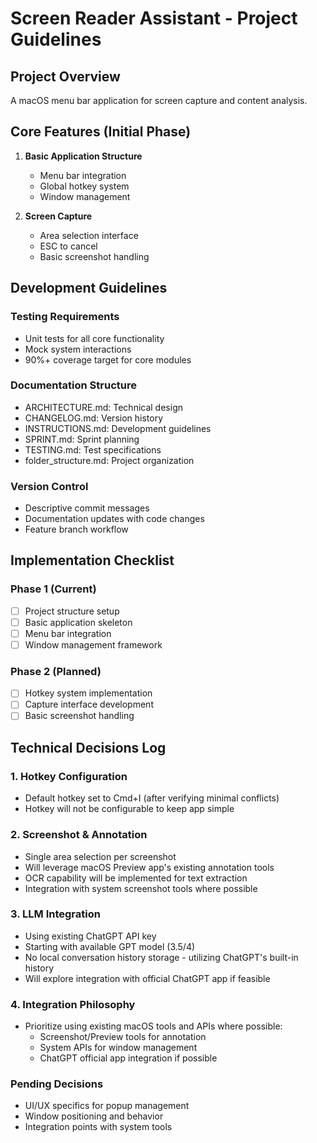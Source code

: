# Screen Reader Assistant - Project Guidelines

## Project Overview
A macOS menu bar application for screen capture and content analysis.

## Core Features (Initial Phase)

1. **Basic Application Structure**
   - Menu bar integration
   - Global hotkey system
   - Window management

2. **Screen Capture**
   - Area selection interface
   - ESC to cancel
   - Basic screenshot handling

## Development Guidelines

### Testing Requirements
- Unit tests for all core functionality
- Mock system interactions
- 90%+ coverage target for core modules

### Documentation Structure
- ARCHITECTURE.md: Technical design
- CHANGELOG.md: Version history
- INSTRUCTIONS.md: Development guidelines
- SPRINT.md: Sprint planning
- TESTING.md: Test specifications
- folder_structure.md: Project organization

### Version Control
- Descriptive commit messages
- Documentation updates with code changes
- Feature branch workflow

## Implementation Checklist

### Phase 1 (Current)
- [ ] Project structure setup
- [ ] Basic application skeleton
- [ ] Menu bar integration
- [ ] Window management framework

### Phase 2 (Planned)
- [ ] Hotkey system implementation
- [ ] Capture interface development
- [ ] Basic screenshot handling

## Technical Decisions Log

### 1. Hotkey Configuration
- Default hotkey set to Cmd+I (after verifying minimal conflicts)
- Hotkey will not be configurable to keep app simple

### 2. Screenshot & Annotation
- Single area selection per screenshot
- Will leverage macOS Preview app's existing annotation tools
- OCR capability will be implemented for text extraction
- Integration with system screenshot tools where possible

### 3. LLM Integration
- Using existing ChatGPT API key
- Starting with available GPT model (3.5/4)
- No local conversation history storage - utilizing ChatGPT's built-in history
- Will explore integration with official ChatGPT app if feasible

### 4. Integration Philosophy
- Prioritize using existing macOS tools and APIs where possible:
  - Screenshot/Preview tools for annotation
  - System APIs for window management
  - ChatGPT official app integration if possible

### Pending Decisions
- UI/UX specifics for popup management
- Window positioning and behavior
- Integration points with system tools 